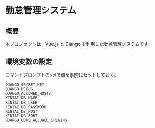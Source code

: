 <!-- ファイル: README.md -->

# 勤怠管理システム

## 概要
本プロジェクトは、Vue.js と Django を利用した勤怠管理システムです。

## 環境変数の設定
コマンドプロンプトのsetで値を事前にセットしておく。

```dotenv
DJANGO_SECRET_KEY
DJANGO_DEBUG
DJANGO_ALLOWED_HOSTS
KINTAI_DB_NAME
KINTAI_DB_USER
KINTAI_DB_PASSWORD
KINTAI_DB_HOST
KINTAI_DB_PORT
DJANGO_CORS_ALLOWED_ORIGINS